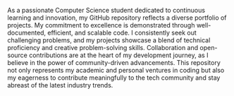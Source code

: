 As a passionate Computer Science student dedicated to continuous learning and innovation, my GitHub repository reflects a diverse portfolio of projects. My commitment to excellence is demonstrated through well-documented, efficient, and scalable code. I consistently seek out challenging problems, and my projects showcase a blend of technical proficiency and creative problem-solving skills. Collaboration and open-source contributions are at the heart of my development journey, as I believe in the power of community-driven advancements. This repository not only represents my academic and personal ventures in coding but also my eagerness to contribute meaningfully to the tech community and stay abreast of the latest industry trends.
